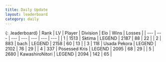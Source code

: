 ```yaml
---
title: Daily Update
layout: leaderboard
category: daily
---
```


{: .leaderboard}
| Rank | LV | Player | Division | Elo | Wins | Losses |
| --- | --- | --- | --- | --- | --- | --- |
| <span data-change="0">1</span> | 1513 | <span title="ID: 353063">Sktima</span> | LEGEND | <span data-change="0">2187</span> | <span data-change="0">88</span> | <span data-change="0">22</span> |
| <span data-change="0">2</span> | 883 | <span title="ID: 281795">bach</span> | LEGEND | <span data-change="0">2158</span> | <span data-change="0">60</span> | <span data-change="0">13</span> |
| <span data-change="7">3</span> | 118 | <span title="ID: 641994">Usada Pekora</span> | LEGEND | <span data-change="36">2102</span> | <span data-change="10">76</span> | <span data-change="3">29</span> |
| <span data-change="9">4</span> | 337 | <span title="ID: 402846">Posessed Kris</span> | LEGEND | <span data-change="46">2095</span> | <span data-change="34">68</span> | <span data-change="15">29</span> |
| <span data-change="0">5</span> | 2680 | <span title="ID: 164871">KawashiroNitori</span> | LEGEND | <span data-change="15">2094</span> | <span data-change="7">142</span> | <span data-change="2">65</span> |